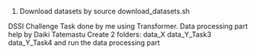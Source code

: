 1. Download datasets by source download_datasets.sh

DSSI Challenge Task done by me using Transformer. Data processing part help by Daiki Tatemastu
Create 2 folders:
data_X
data_Y_Task3
data_Y_Task4
and run the data processing part
